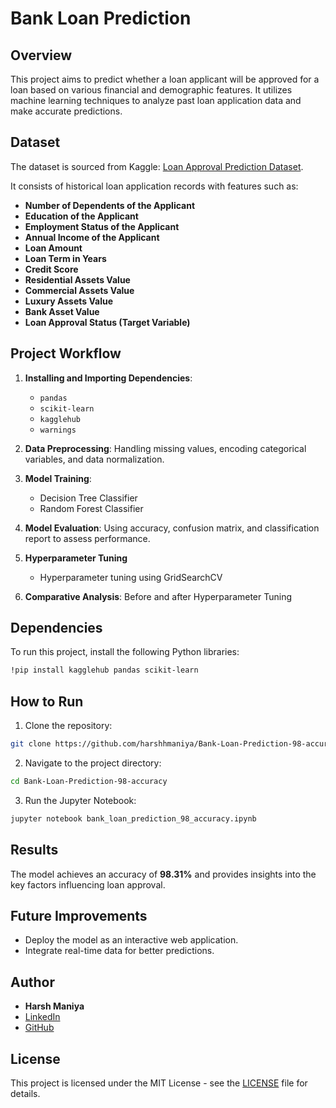 # Bank Loan Prediction

## Overview
This project aims to predict whether a loan applicant will be approved for a loan based on various financial and demographic features. It utilizes machine learning techniques to analyze past loan application data and make accurate predictions.

## Dataset
The dataset is sourced from Kaggle: [Loan Approval Prediction Dataset](https://www.kaggle.com/datasets/architsharma01/loan-approval-prediction-dataset/data).

It consists of historical loan application records with features such as:
- **Number of Dependents of the Applicant**
- **Education of the Applicant**
- **Employment Status of the Applicant**
- **Annual Income of the Applicant**
- **Loan Amount**
- **Loan Term in Years**
- **Credit Score**
- **Residential Assets Value**
- **Commercial Assets Value**
- **Luxury Assets Value**
- **Bank Asset Value**
- **Loan Approval Status (Target Variable)**

## Project Workflow
1. **Installing and Importing Dependencies**:
   - `pandas`
   - `scikit-learn`
   - `kagglehub`
   - `warnings`
2. **Data Preprocessing**: Handling missing values, encoding categorical variables, and data normalization.
3. **Model Training**:
   - Decision Tree Classifier
   - Random Forest Classifier

4. **Model Evaluation**: Using accuracy, confusion matrix, and classification report to assess performance.
5. **Hyperparameter Tuning**
   - Hyperparameter tuning using GridSearchCV
6. **Comparative Analysis**: Before and after Hyperparameter Tuning

## Dependencies
To run this project, install the following Python libraries:
```bash
!pip install kagglehub pandas scikit-learn
```

## How to Run
1. Clone the repository:
```bash
git clone https://github.com/harshhmaniya/Bank-Loan-Prediction-98-accuracy.git
```
2. Navigate to the project directory:
```bash
cd Bank-Loan-Prediction-98-accuracy
```
3. Run the Jupyter Notebook:
```bash
jupyter notebook bank_loan_prediction_98_accuracy.ipynb
```

## Results
The model achieves an accuracy of **98.31%** and provides insights into the key factors influencing loan approval.

## Future Improvements
- Deploy the model as an interactive web application.
- Integrate real-time data for better predictions.

## Author
- **Harsh Maniya**  
- [LinkedIn](https://linkedin.com/in/harsh-maniya)
- [GitHub](https://github.com/harshhmaniya)

## License
This project is licensed under the MIT License - see the [LICENSE](LICENSE) file for details.
